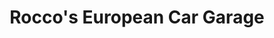 ---
title: "Rocco's European Car Garage"
url: /marietta/roccos-european-car-garage/
shop: Autowerkstatt
---